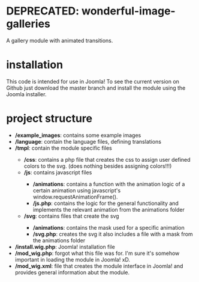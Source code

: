 # DEPRECATED: wonderful-image-galleries
A gallery module with animated transitions.

# installation
This code is intended for use in Joomla! To see the current version on Github just download the master branch and install the module using the Joomla installer.
# project structure
<ul>
 <li><b>/example_images</b>: contains some example images</li>
 <li><b>/language</b>: contain the language files, defining translations</li>
 <li><b>/tmpl</b>: contain the module specific files</li>
 <ul>   
  <li><b>/css</b>: contains a php file that creates the css to assign user defined colors to the svg. (does nothing besides assigning colors!!!)</li>
  <li><b>/js</b>: contains javascript files</li>
   <ul>
     <li><b>/animations</b>: contains a function with the animation logic of a certain animation using javascript's	window.requestAnimationFrame().</li>
     <li><b>/js.php</b>: contains the logic for the general functionality and implements the relevant animation from the animations folder</li>
   </ul>
  <li><b>/svg</b>: contains files that create the svg</li>
   <ul>
    <li><b>/animations</b>: contains the mask used for a specific animation</li>
    <li><b>/svg.php</b>: creates the svg it also includes a file with a mask from the animations folder</li>
   </ul>
 </ul>
  <li><b>/install.wig.php</b>: Joomla! installation file</li>
  <li><b>/mod_wig.php</b>: forgot what this file was for. I'm sure it's somehow important in loading the module in Joomla! xD.</li>
  <li><b>/mod_wig.xml</b>: file that creates the module interface in Joomla! and provides general information abut the module.</li>
</ul>
